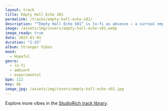 ```yaml
---
layout: track
title: Empty Hall Echo S01
permalink: /tracks/empty-hall-echo-s01/
description: "“Empty Hall Echo S01” is lo-fi as absence — a surreal emptiness that lingers more than it plays. The intro unfolds with hallway ambience, a hollow reverb that sets the stage for sparse piano notes echoing against broken drum kit textures. A fragile bridge unravels into an ambient tape tear, and the outro fades into a bloom of silence that feels as alive as the sound before it."
image: /assets/img/covers/empty-hall-echo-s01.webp
image_ready: true
date: 2025-01-01
duration: "1:33"
album: Stranger Vibes
mood:
  - Hopeful
genre:
  - lo-fi
  - ambient
  - experimental
bpm: 112
key: Ab
image_jpg: /assets/img/covers/empty-hall-echo-s01.jpg
---
```


Explore more vibes in the [StudioRich track library](/tracks/).
